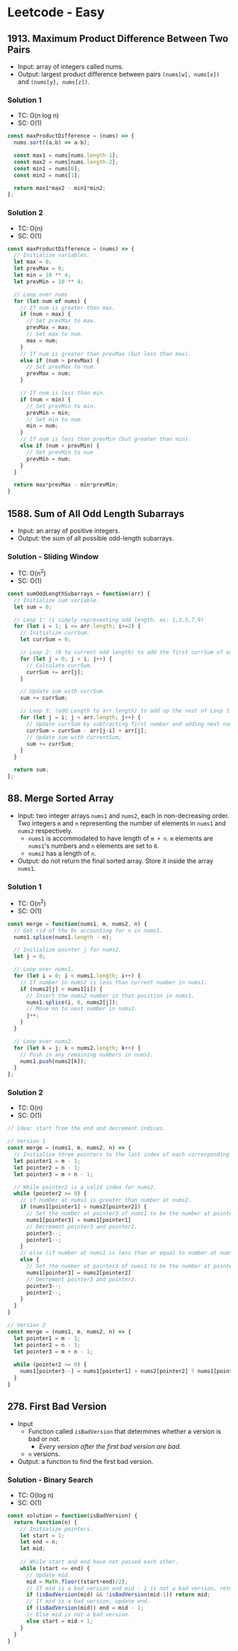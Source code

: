 # Leetcode - Easy

## 1913. Maximum Product Difference Between Two Pairs
- Input: array of integers called nums.
- Output: largest product difference between pairs `(nums[w], nums[x])` and `(nums[y], nums[z])`.
### Solution 1
- TC: O(n log n)
- SC: O(1)
```js
const maxProductDifference = (nums) => {
  nums.sort((a,b) => a-b);

  const max1 = nums[nums.length-1];
  const max2 = nums[nums.length-2];
  const min1 = nums[0];
  const min2 = nums[1];

  return max1*max2 - min1*min2;
};
```
### Solution 2
- TC: O(n)
- SC: O(1)
```js
const maxProductDifference = (nums) => {
  // Initialize variables.
  let max = 0;
  let prevMax = 0;
  let min = 10 ** 4;
  let prevMin = 10 ** 4;

  // Loop over nums
  for (let num of nums) {
    // If num is greater than max.
    if (num > max) {
      // Set prevMax to max.
      prevMax = max;
      // Set max to num.
      max = num;
    }
    // If num is greater than prevMax (but less than max).
    else if (num > prevMax) {
      // Set prevMax to num.
      prevMax = num;
    }

    // If num is less than min.
    if (num < min) {
      // Set prevMin to min.
      prevMin = min;
      // Set min to num.
      min = num;
    }
    // If num is less than prevMin (but greater than min).
    else if (num < prevMin) {
      // Set prevMin to num
      prevMin = num;
    }
  }

  return max*prevMax - min*prevMin;
}
```

## 1588. Sum of All Odd Length Subarrays
- Input: an array of positive integers.
- Output: the sum of all possible odd-length subarrays.
### Solution - Sliding Window
- TC: O(n<sup>2</sup>)
- SC: O(1)
```js
const sumOddLengthSubarrays = function(arr) {
  // Initialize sum variable.
  let sum = 0;

  // Loop 1: (i simply representing odd length. ex: 1,3,5,7,9)
  for (let i = 1; i <= arr.length; i+=2) {
    // Initialize currSum.
    let currSum = 0;

    // Loop 2: (0 to current odd length) to add the first currSum of each of Loop 1's iteration. Necessary to initialize a first value to be able to implement a sliding window.
    for (let j = 0; j < i; j++) {
      // Calculate currSum.
      currSum += arr[j];
    }

    // Update sum with currSum.
    sum += currSum;

    // Loop 3: (odd Length to arr.length) to add up the rest of Loop 1's iteration.
    for (let j = i; j < arr.length; j++) {
      // Update currSum by subtracting first number and adding next number (sliding window).
      currSum = currSum - arr[j-i] + arr[j];
      // Update sum with currentSum;
      sum += currSum;
    }
  }

  return sum;
};
```

## 88. Merge Sorted Array
- Input: two integer arrays `nums1` and `nums2`, each in non-decreasing order. Two integers `m` and `n` representing the number of elements in `nums1` and `nums2` respectively.
  - `nums1` is accommodated to have length of `m + n`. `m` elements are `nums1`'s numbers and `n` elements are set to `0`.
  - `nums2` has a length of `n`.
- Output: do not return the final sorted array. Store it inside the array `nums1`.
### Solution 1
- TC: O(n<sup>2</sup>)
- SC: O(1)
```js
const merge = function(nums1, m, nums2, n) {
  // Get rid of the 0s accounting for n in nums1.
  nums1.splice(nums1.length - n);

  // Initialize pointer j for nums2.
  let j = 0;

  // Loop over nums1.
  for (let i = 0; i < nums1.length; i++) {
    // If number in nums2 is less than current number in nums1.
    if (nums2[j] < nums1[i]) {
      // Insert the nums2 number in that position in nums1.
      nums1.splice(i, 0, nums2[j]);
      // Move on to next number in nums2.
      j++;
    }
  }

  // Loop over nums2.
  for (let k = j; k < nums2.length; k++) {
    // Push in any remaining numbers in nums2.
    nums1.push(nums2[k]);
  }
};
```
### Solution 2
- TC: O(n)
- SC: O(1)
```js
// Idea: start from the end and decrement indices.

// Version 1
const merge = (nums1, m, nums2, n) => {
  // Initialize three pointers to the last index of each corresponding array.
  let pointer1 = m - 1;
  let pointer2 = n - 1;
  let pointer3 = m + n - 1;

  // While pointer2 is a valid index for nums2.
  while (pointer2 >= 0) {
    // if number at nums1 is greater than number at nums2.
    if (nums1[pointer1] > nums2[pointer2]) {
      // Set the number at pointer3 of nums1 to be the number at pointer1 of nums1.
      nums1[pointer3] = nums1[pointer1]
      // Decrement pointer3 and pointer1.
      pointer3--;
      pointer1--;
    }
    // else (if number at nums1 is less than or equal to number at nums2).
    else {
      // Set the number at pointer3 of nums1 to be the number at pointer2 of nums2.
      nums1[pointer3] = nums2[pointer2]
      // Decrement pointer3 and pointer2.
      pointer3--;
      pointer2--;
    }
  }
}

// Version 2
const merge = (nums1, m, nums2, n) => {
  let pointer1 = m - 1;
  let pointer2 = n - 1;
  let pointer3 = m + n - 1;
  
  while (pointer2 >= 0) {
    nums1[pointer3--] = nums1[pointer1] > nums2[pointer2] ? nums1[pointer1--] : nums2[pointer2--];
  }
}
```

## 278. First Bad Version
- Input
  - Function called `isBadVersion` that determines whether a version is bad or not.
    - *Every version after the first bad version are bad.*
  - `n` versions.
- Output: a function to find the first bad version.
### Solution - Binary Search
- TC: O(log n)
- SC: O(1)
```js
const solution = function(isBadVersion) {
  return function(n) {
    // Initialize pointers.
    let start = 1;
    let end = n;
    let mid;
    
    // While start and end have not passed each other.
    while (start <= end) {
      // Update mid.
      mid = Math.floor((start+end)/2);
      // If mid is a bad version and mid - 1 is not a bad version, return mid (the first bad version).
      if (isBadVersion(mid) && !isBadVersion(mid-1)) return mid;
      // If mid is a bad version, update end.
      if (isBadVersion(mid)) end = mid - 1;
      // Else mid is not a bad version.
      else start = mid + 1;
    }
  }
}
```

